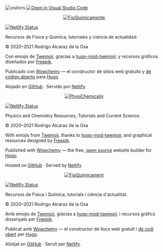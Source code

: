 ![visitors](https://visitor-badge.glitch.me/badge?page_id=rodrigoalcarazdelaosa.fisiquimicamente) [![Open in Visual Studio Code](https://open.vscode.dev/badges/open-in-vscode.svg)](https://open.vscode.dev/rodrigoalcarazdelaosa/fisiquimicamente)

<p align="center"><a href="https://fisiquimicamente.com/" target="_blank" rel="noopener"><img src="https://fisiquimicamente.com/media/logo.png" alt="FisiQuímicamente"></a></p>

[![Netlify Status](https://api.netlify.com/api/v1/badges/084c644c-1539-4d00-93bc-dc75f576de30/deploy-status)](https://app.netlify.com/sites/fisiquimicamente/deploys)

Recursos de Física y Química, tutoriales y ciencia de actualidad.

&copy; 2020&ndash;2021 Rodrigo Alcaraz de la Osa

Con emojis de <a href="https://twemoji.twitter.com" title="Twemoji">Twemoji</a>, gracias a <a href="https://github.com/jakejarvis/hugo-mod-twemoji" title="hugo-mod-twemoji">hugo-mod-twemoji</a>; y recursos gráficos diseñados por <a href="https://www.freepik.com" title="Freepik">Freepik</a>.

Publicado con <a href="https://wowchemy.com" target="_blank" rel="noopener">Wowchemy</a> —
    el constructor de sitios web gratuito y <a href="https://github.com/wowchemy/wowchemy-hugo-modules" target="_blank" rel="noopener">
    de código abierto</a> para <a href="https://gohugo.io" target="_blank" rel="noopener">Hugo</a>.

Alojado en <a href="https://github.com/rodrigoalcarazdelaosa/fisiquimicamente" target="_blank" rel="noopener">GitHub</a> · Servido por <a href="https://www.netlify.com" target="_blank" rel="noopener">Netlify</a>.

<p align="center"><a href="https://physichemically.com/" target="_blank" rel="noopener"><img src="https://physichemically.com/media/logo-en.png" alt="PhysiChemically"></a></p>

[![Netlify Status](https://api.netlify.com/api/v1/badges/ae1fb0d7-cd8e-4f18-bbe1-d6a89b38c0af/deploy-status)](https://app.netlify.com/sites/physichemically/deploys)

Physics and Chemistry Resources, Tutorials and Current Science.

&copy; 2020&ndash;2021 Rodrigo Alcaraz de la Osa

With emojis from <a href="https://twemoji.twitter.com" title="Twemoji">Twemoji</a>, thanks to <a href="https://github.com/jakejarvis/hugo-mod-twemoji" title="hugo-mod-twemoji">hugo-mod-twemoji</a>; and graphical resources designed by <a href="https://www.freepik.com" title="Freepik">Freepik</a>.

Published with <a href="https://wowchemy.com" target="_blank" rel="noopener">Wowchemy</a>  —
    the free, <a href="https://github.com/wowchemy/wowchemy-hugo-modules" target="_blank" rel="noopener">
    open source</a> website builder for <a href="https://gohugo.io" target="_blank" rel="noopener">Hugo</a>.

Hosted on <a href="https://github.com/rodrigoalcarazdelaosa/fisiquimicamente" target="_blank" rel="noopener">GitHub</a> · Served by <a href="https://www.netlify.com" target="_blank" rel="noopener">Netlify</a>.

<p align="center"><a href="https://fisiquimicament.com/" target="_blank" rel="noopener"><img src="https://fisiquimicament.com/media/logo-ca.png" alt="FisiQuímicament"></a></p>

[![Netlify Status](https://api.netlify.com/api/v1/badges/db0529fe-34b6-40d0-b8cf-9ff3ac279f29/deploy-status)](https://app.netlify.com/sites/fisiquimicament/deploys)

Recursos de Física i Química, tutorials i ciència d'actualitat.

&copy; 2020&ndash;2021 Rodrigo Alcaraz de la Osa

Amb emojis de <a href="https://twemoji.twitter.com" title="Twemoji">Twemoji</a>, gràcies a <a href="https://github.com/jakejarvis/hugo-mod-twemoji" title="hugo-mod-twemoji">hugo-mod-twemoji</a>; i recursos gràfics dissenyats per <a href="https://www.freepik.com" title="Freepik">Freepik</a>.

Publicat amb <a href="https://wowchemy.com" target="_blank" rel="noopener">Wowchemy</a> —
    el constructor de llocs web gratuït i <a href="https://github.com/wowchemy/wowchemy-hugo-modules" target="_blank" rel="noopener">
    de codi obert</a> per <a href="https://gohugo.io" target="_blank" rel="noopener">Hugo</a>.

Allotjat en <a href="https://github.com/rodrigoalcarazdelaosa/fisiquimicamente" target="_blank" rel="noopener">GitHub</a> · Servit per <a href="https://www.netlify.com" target="_blank" rel="noopener">Netlify</a>.